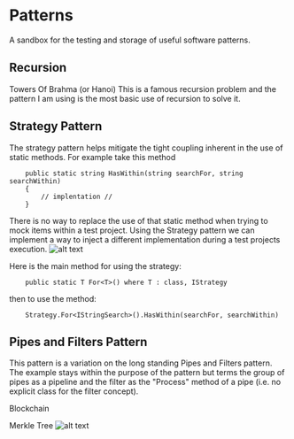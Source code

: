 # Patterns
A sandbox for the testing and storage of useful software patterns.

## Recursion

Towers Of Brahma (or Hanoi)
This is a famous recursion problem and the pattern I am using is the most basic use of recursion to solve it.

## Strategy Pattern  
The strategy pattern helps mitigate the tight coupling inherent in the use of static methods. For example take 
this method
```
    public static string HasWithin(string searchFor, string searchWithin)
    {
        // implentation //
    }
```
There is no way to replace the use of that static method when trying to mock items within a test project.
Using the Strategy pattern we can implement a way to inject a different implementation during a test projects
execution.
![alt text](http://java.dzone.com/sites/all/files/strategy_pattern.png)

Here is the main method for using the strategy:
```
    public static T For<T>() where T : class, IStrategy
```
then to use the method:
```
    Strategy.For<IStringSearch>().HasWithin(searchFor, searchWithin)
```

## Pipes and Filters Pattern
This pattern is a variation on the long standing Pipes and Filters pattern. The example stays within the 
purpose of the pattern but terms the group of pipes as a pipeline and the filter as the "Process" method of a pipe 
(i.e. no explicit class for the filter concept).

Blockchain 

Merkle Tree
![alt text](https://www.enterpriseintegrationpatterns.com/img/PipesAndFilters.gif)

